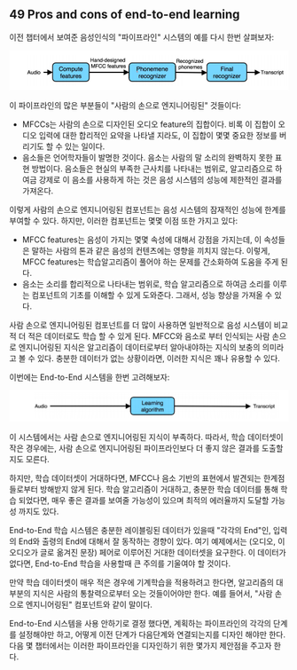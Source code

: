 ## 49 Pros and cons of end-to-end learning

이전 챕터에서 보여준 음성인식의 "파이프라인" 시스템의 예를 다시 한번 살펴보자:

<div style="text-align:center;">
  <img src="../img/49_1.PNG" style="text-align:center;"/>
</div>

이 파이프라인의 많은 부분들이 "사람의 손으로 엔지니어링된" 것들이다:

- MFCCs는 사람의 손으로 디자인된 오디오 feature의 집합이다. 비록 이 집합이 오디오 입력에 대한 합리적인 요약을 나타낼 지라도, 이 집합이 몇몇 중요한 정보를 버리기도 할 수 있는 일이다.
- 음소들은 언어학자들이 발명한 것이다. 음소는 사람의 말 소리의 완벽하지 못한 표현 방법이다. 음소들은 현실의 부족한 근사치를 나타내는 범위로, 알고리즘으로 하여금 강제로 이 음소를 사용하게 하는 것은 음성 시스템의 성능에 제한적인 결과를 가져온다.

이렇게 사람의 손으로 엔지니어링된 컴포넌트는 음성 시스템의 잠재적인 성능에 한계를 부여할 수 있다. 하지만, 이러한 컴포넌트는 몇몇 이점 또한 가지고 있다:

- MFCC features는 음성이 가지는 몇몇 속성에 대해서 강점을 가지는데, 이 속성들은 말하는 사람의 톤과 같은 음성의 컨텐츠에는 영향을 끼치지 않는다. 이렇게, MFCC features는 학습알고리즘이 풀어야 하는 문제를 간소화하여 도움을 주게 된다.
- 음소는 소리를 합리적으로 나타내는 범위로, 학습 알고리즘으로 하여금 소리를 이루는 컴포넌트의 기초를 이해할 수 있게 도와준다. 그래서, 성능 향상을 가져올 수 있다.

사람 손으로 엔지니어링된 컴포넌트를 더 많이 사용하면 일반적으로 음성 시스템이 비교적 더 적은 데이터로도 학습 할 수 있게 된다. MFCC와 음소로 부터 인식되는 사람 손으로 엔지니어링된 지식은 알고리즘이 데이터로부터 알아내야하는 지식의 보충의 의미라고 볼 수 있다. 충분한 데이터가 없는 상황이라면, 이러한 지식은 꽤나 유용할 수 있다.

이번에는 End-to-End 시스템을 한번 고려해보자:

<div style="text-align:center;">
  <img src="../img/49_2.PNG" style="text-align:center;"/>
</div>

이 시스템에서는 사람 손으로 엔지니어링된 지식이 부족하다. 따라서, 학습 데이터셋이 작은 경우에는, 사람 손으로 엔지니어링된 파이프라인보다 더 좋지 않은 결과를 도출할 지도 모른다.

하지만, 학습 데이터셋이 거대하다면, MFCC나 음소 기반의 표현에서 발견되는 한계점들로부터 방해받지 않게 된다. 학습 알고리즘이 거대하고, 충분한 학습 데이터를 통해 학습 되었다면, 매우 좋은 결과를 보여줄 가능성이 있으며 최적의 에러율까지 도달할 가능성 까지도 있다.

End-to-End 학습 시스템은 충분한 레이블링된 데이터가 있을때 "각각의 End"인, 입력의 End와 출령의 End에 대해서 잘 동작하는 경향이 있다. 여기 예제에서는 (오디오, 이 오디오가 글로 옮겨진 문장) 페어로 이루어진 거대한 데이터셋을 요구한다. 이 데이터가 없다면, End-to-End 학습을 사용할때 큰 주의를 기울여야 할 것이다.

만약 학습 데이터셋이 매우 적은 경우에 기계학습을 적용하려고 한다면, 알고리즘의 대부분의 지식은 사람의 통찰력으로부터 오는 것들이어야만 한다. 예를 들어서, "사람 손으로 엔지니어링된" 컴포넌트와 같이 말이다.

End-to-End 시스템을 사용 안하기로 결정 했다면, 계획하는 파이프라인의 각각의 단계를 설정해야만 하고, 어떻게 이전 단계가 다음단계와 연결되는지를 디자인 해야만 한다. 다음 몇 챕터에서는 이러한 파이프라인을 디자인하기 위한 몇가지 제안점을 주고자 한다.
